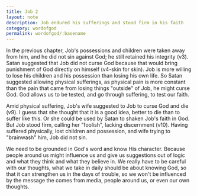 ```yaml
---
title: Job 2
layout: note
description: Job endured his sufferings and stood firm in his faith
category: wordofgod
permalink: wordofgod/:basename
---
```


In the previous chapter, Job's possessions and children were taken away from him, and he did not sin against God; he still retained his integrity (v3). Satan suggested that Job did not curse God because that would bring punishment of God directly on himself (v4-skin for skin). Job is more willing to lose his children and his possession than losing his own life. So Satan suggested allowing physical sufferings, as physical pain is more constant than the pain that came from losing things "outside" of Job, he might curse God. God allows us to be tested, and go through suffering, to test our faith.

Amid physical suffering, Job's wife suggested to Job to curse God and die (v9). I guess that she thought that it is a good idea, better to die than to suffer like this. Or she could be used by Satan to shaken Job's faith in God. But Job stood firm, calling her "foolish", lacking discernment (v10). Having suffered physically, lost children and possession, and wife trying to "brainwash" him, Job did not sin.

We need to be grounded in God's word and know His character. Because people around us might influence us and give us suggestions out of logic and what they think and what they believe in. We really have to be careful with our thoughts, what we take in daily should be about knowing God, so that it can strengthen us in the days of trouble, so we won't be influenced by the message the comes from media, people around us, or even our own thoughts.
